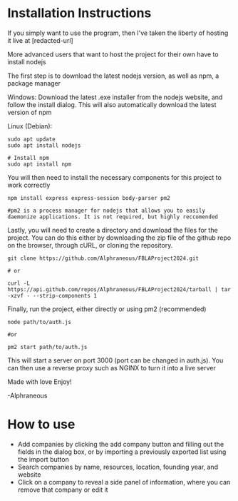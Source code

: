 # Installation Instructions

If you simply want to use the program, then I've taken the liberty of hosting it live at [redacted-url]

More advanced users that want to host the project for their own have to install nodejs

The first step is to download the latest nodejs version, as well as npm, a package manager

Windows:
Download the latest .exe installer from the nodejs website, and follow the install dialog. This will also automatically download the latest version of npm

Linux (Debian):
```
sudo apt update
sudo apt install nodejs

# Install npm
sudo apt install npm
```

You will then need to install the necessary components for this project to work correctly
```
npm install express express-session body-parser pm2

#pm2 is a process manager for nodejs that allows you to easily daemonize applications. It is not required, but highly reccomended
```
Lastly, you will need to create a directory and download the files for the project. You can do this either by downloading the zip file of the github repo on the browser, through cURL, or cloning the repository.
```
git clone https://github.com/Alphraneous/FBLAProject2024.git

# or

curl -L https://api.github.com/repos/Alphraneous/FBLAProject2024/tarball | tar -xzvf - --strip-components 1
```

Finally, run the project, either directly or using pm2 (recommended)
```
node path/to/auth.js

#or

pm2 start path/to/auth.js
```
This will start a server on port 3000 (port can be changed in auth.js). You can then use a reverse proxy such as NGINX to turn it into a live server

Made with love
Enjoy!

-Alphraneous

# How to use
- Add companies by clicking the add company button and filling out the fields in the dialog box, or by importing a previously exported list using the import button
- Search companies by name, resources, location, founding year, and website
- Click on a company to reveal a side panel of information, where you can remove that company or edit it
